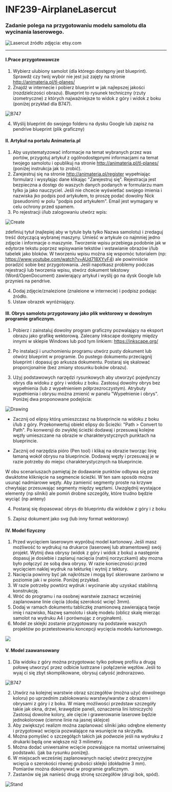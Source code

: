 # INF239-AirplaneLasercut

### Zadanie polega na przygotowaniu modelu samolotu dla wycinania laserowego.

![Lasercut](Lasercut.jpg)
żródło zdjęcia: etsy.com

---

#### I.Prace przygotowawcze
1. Wybierz ulubiony samolot (dla którego dostępny jest blueprint). Sprawdź czy twój wybór nie jest już zajęty na stronie http://animateria.pl/tl-planes/
2. Znajdź w internecie i pobierz blueprint w jak najlepszej jakości (rozdzielczości obrazu). Blueprint to rysunek techniczny (rzuty izometryczne) z których najważniejsze to widok z góry i widok z boku (poniżej przykład dla B747).

![B747](B747.png)
   
4. Wyślij blueprint do swojego folderu na dysku Google lub zapisz na pendrive blueprint (plik graficzny)

#### II. Artykuł na portalu Animateria.pl
1. Aby usystematyzować informacje na temat wybranych przez was portów, przygotuj artykuł z ogólnodostępnymi informacjami na temat twojego samolotu i opublikuj na stronie http://animateria.pl/tl-planes/ (poniżej instrukcja jak to zrobić).
2. Zarejestruj się na stronie http://animateria.pl/register wypełniając formularz i wysyłając dane klikając "Zarejestruj się". Rejestracja jest bezpieczna a dostęp do waszych danych podanych w formularzu mam tylko ja jako nauczyciel. Jeśli nie chcecie wyświetlać swojego imienia i nazwiska jko podpis pod artykułem, to proszę podać dowolny Nick (pseudonim) w polu "podpis pod artykułem". Email jest wymagany w celu ochrony przed spamem.
3. Po rejestracji i/lub zalogowaniu utwórz wpis:

![Create](https://github.com/Technikum-Lotnicze-ZDZ-Katowice/INF240-AirportVR/raw/main/UtworzWpis.jpg)

zdefiniuj tytuł (najlepiej aby w tytule była tylko Nazwa samolotu) i zredaguj treść dotyczącą wybranej maszyny. Umieść w artykule co najmniej jedno zdjęcie i informacje o maszynie. Tworzenie wpisu przebiega podobnie jak w edytorze tekstu poprzez wpisywanie tekstów i wstawianie obrazów i/lub tabelek jako bloków. W tworzeniu wpisu można się wspomóc tutorialem (np: https://www.youtube.com/watch?v=AUd718XYvF4) ale powinniście poradzić sobie bez przygotowania. Jeśli napotkasz problemy podczas rejestracji lub tworzenia wpisu, stwórz dokument tekstowy (Word/OpenDocument) zawierający artykuł i wyślij go na dysk Google lub przynieś na pendrive.

4. Dodaj zdjęcie/znalezione (znaleione w internecie) i podpisz podając źródło.
5. Ustaw obrazek wyróżniający.

#### III. Obrys samolotu przygotowany jako plik wektorowy w dowolnym programie graficznym.
1. Pobierz i zainstaluj dowolny program graficzny pozwalający na eksport obrazu jako grafikę wektorową. Zalecany Inkscape dostępny między innymi w sklepie Windows lub pod tym linkiem: https://inkscape.org/

2. Po instalacji i uruchomieniu programu utwórz pusty dokument lub otwórz blueprint w programie. Do pustego dokumentu przeciągnij blueprint i dopasuj go arkusza dokumentu. Postaraj się skalować proporcjonalnie (bez zmiany stosunku boków obrazu).

3. Użyj podstawowych narzędzi rysunkowych aby utworzyć pojedynczy obrys dla widoku z góry i widoku z boku. Zastosuj dowolny obrys bez wypełnienia (lub z wypełnieniem półprzezroczystym). Atrybuty wypełnienia i obrysu można zmienić w panelu "Wypełnienie i obrys". Poniżej dwa proponowane podejścia:

![Drawing](Drawing.jpg)

   - Zacznij od elipsy którą umieszczasz na blueprincie na widoku z boku i/lub z góry. Przekonwertuj obiekt elipsy do Ścieżki: "Path > Convert to Path". Po konwersji do zwykłej ścieżki dodawaj i przesuwaj kolejne węzły umieszczane na obrazie w charakterystycznych punktach na blueprincie.

   - Zacznij od narzędzia pióro (Pen tool) i klikaj na obrazie tworząc linię łamaną wokół obrysu na blueprincie. Dodawaj węzły i przesuwaj je w razie potrzeby do miejsc charakterystycznych na blueprincie.
  
W obu scenariuszach pamiętaj że dodawanie punktów odbywa się przez dwuktotne kliknięcie na segmencie ścieżki. W ten sam sposób można usunąć nadmiarowe węzły. Aby zamienić segmenty proste na krzywe chwytając przesuwając segmenty między węzłami. Uwzględnij wystające elementy (np silniki) ale pomiń drobne szczegóły, które trudno będzie wyciąć (np anteny)

4. Postaraj się dopasować obrys do blueprintu dla widoków z góry i z boku

5. Zapisz dokument jako svg (lub inny format wektorowy)

#### IV. Model fizyczny
1. Przed wycięciem laserowym wypróbuj model kartonowy. Jeśli masz możliwość to wydrukuj na drukarce (laserowej lub atramentowej) swój projekt. Wytnij dwa obrysy (widok z góry i widok z boku) a następnie dopasuj je dosiebie i zaplanuj nacięcia (natnij norzyczkami) aby mozna było połączyć ze sobą dwa obrysy. W razie konieczności przed wycięciem naklej wydruk na tekturkę i wytnij z tektury.
2. Nacięcia powinny być jak najkrótsze i mogą być skierowane zarówno w poziomie jak i w pionie. Poniżej przykład. 
3. W razie potrzeby powtórz wydruk i wycinanie aby uzyskać stabilnną konstrukcję.
4. Wróć do programu i na osobnej warstwie zaznacz wcześniej zaplanowane linie cięcia (dodaj szerokość wcięć 3mm).
5. Dodaj w ramach dokumentu tabliczkę znamionową zawierającą twoje imię i nazwisko, Nazwę samolotu i skalę modelu (oblicz skalę mierząc samolot na wydruku A4 i porównując z oryginałem).
6. Model ze sklejki zostanie przygotowany na podstawie waszych projektów po przetestowaniu koncepcji wycięcia modelu kartonowego.

![](Layers.jpg)

#### V. Model zaawansowany
1. Dla widoku z góry można przygotowac tylko połowę profilu a drugą połowę utworzyć przez odbicie lustrzane i połąćzenie węzłów. Jeśli to wyaj ci się zbyt skomplikowane, obrysuj całyość jednorazowo.

![B747](B747.svg)

2. Utwórz na kolejnej warstwie obraz szczegółów (można użyć dowolnego koloru) po uprzednim zablokowaniu warstwy/warstw z obrazem i obrysami z góry i z boku. W miarę możliwości przedstaw szczegóły takie jak okna, drzwi, krawędzie paneli, oznaczenia lini lotniczych) Zastosuj dowolne kolory, ale cięcie i grawerowanie laserowe będzie jednokolorowe (ciemne linie na jasnej sklejce)
3. Aby zwiększyć realizm można zaplanować silniki jako odrębne elementy i przygotować wcięcia pozwalające na wsunięcie na skrzydła.
4. Można pomyśleć o szczegółąch takich jak podwozie jeśli na wydruku z drukarki będą one większe niż 3 milimetry.
5. Można dodać uniwersalne wcięcie pozwalające na montaż uniwersalnej podstawki. (jak ba rysunku poniżej).
6. W miejscach wcześniej zaplanowanych nacięć utwórz precyzyjne wcięcia o szerokości równej grubości sklejki (dokładnie 3 mm). Pomiarów można dokonywać w programie graficznym.
7. Zastanów się jak nanieść drugą stronę szczegółów (drugi bok, spód).

![Stand](Stand.png)
